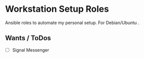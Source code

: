 # Workstation Setup Roles

Ansible roles to automate my personal setup.
For Debian/Ubuntu .


## Wants / ToDos
- [ ] Signal Messenger
